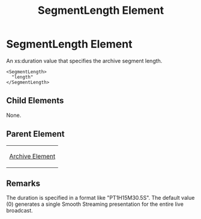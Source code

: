 ﻿---
title: SegmentLength Element
TOCTitle: SegmentLength Element
ms:assetid: 04d892cd-8e33-4896-a29a-3fc07831a40f
ms:mtpsurl: https://msdn.microsoft.com/en-us/library/Hh547023(v=VS.90)
ms:contentKeyID: 37836864
ms.date: 05/02/2012
mtps_version: v=VS.90
---

# SegmentLength Element

An xs:duration value that specifies the archive segment length.

    <SegmentLength>
      "length"
    </SegmentLength>

## Child Elements

None.

## Parent Element

<table>
<colgroup>
<col style="width: 100%" />
</colgroup>
<tbody>
<tr class="odd">
<td><p><a href="archive-element.md">Archive Element</a></p></td>
</tr>
</tbody>
</table>


## Remarks

The duration is specified in a format like "PT1H15M30.5S". The default value (0) generates a single Smooth Streaming presentation for the entire live broadcast.

